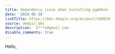 ```yaml
---
title: Dependency issue when installing pgAdmin
date: '2024-05-26'
linkTitle: https://bbs.deepin.org/en/post/268626
source: deepin_bbs
description:  S***o@gmail.com 
disable_comments: true
---
```

Hello,
